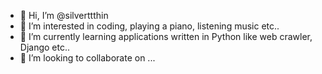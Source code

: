 - 👋 Hi, I’m @silverttthin
- 👀 I’m interested in coding, playing a piano, listening music etc..
- 🌱 I’m currently learning applications written in Python like web crawler, Django etc..
- 💞️ I’m looking to collaborate on ...


<!---
silverttthin/silverttthin is a ✨ special ✨ repository because its `README.md` (this file) appears on your GitHub profile.
You can click the Preview link to take a look at your changes.

- 📫 How to reach me ...
--->
